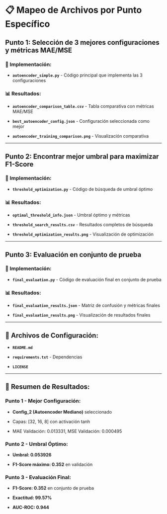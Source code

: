# 📋 Mapeo de Archivos por Punto Específico

## Punto 1: Selección de 3 mejores configuraciones y métricas MAE/MSE

### 🔧 Implementación:

- **`autoencoder_simple.py`** - Código principal que implementa las 3 configuraciones

### 📊 Resultados:

- **`autoencoder_comparison_table.csv`** - Tabla comparativa con métricas MAE/MSE

- **`best_autoencoder_config.json`** - Configuración seleccionada como mejor

- **`autoencoder_training_comparison.png`** - Visualización comparativa

---

## Punto 2: Encontrar mejor umbral para maximizar F1-Score

### 🔧 Implementación:

- **`threshold_optimization.py`** - Código de búsqueda de umbral óptimo

### 📊 Resultados:

- **`optimal_threshold_info.json`** - Umbral óptimo y métricas

- **`threshold_search_results.csv`** - Resultados completos de búsqueda

- **`threshold_optimization_results.png`** - Visualización de optimización

---

## Punto 3: Evaluación en conjunto de prueba

### 🔧 Implementación:

- **`final_evaluation.py`** - Código de evaluación final en conjunto de prueba

### 📊 Resultados:

- **`final_evaluation_results.json`** - Matriz de confusión y métricas finales

- **`final_evaluation_results.png`** - Visualización de resultados finales

---

## 📁 Archivos de Configuración:

- **`README.md`** 

- **`requirements.txt`** - Dependencias

- **`LICENSE`** 

---

## 🎯 Resumen de Resultados:

### Punto 1 - Mejor Configuración:

- **Config_2 (Autoencoder Mediano)** seleccionado

- Capas: [32, 16, 8] con activación tanh

- MAE Validación: 0.013331, MSE Validación: 0.000495

### Punto 2 - Umbral Óptimo:

- **Umbral: 0.053926**

- **F1-Score máximo: 0.352** en validación

### Punto 3 - Evaluación Final:

- **F1-Score: 0.352** en conjunto de prueba

- **Exactitud: 99.57%**

- **AUC-ROC: 0.944**

